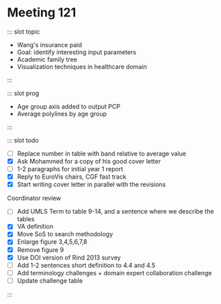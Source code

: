 # Meeting 121

<Meeting index="121" members="Bob, Elif, Mohammed, Wang" date="29 Mar 2021 11:00" nextDate="5 Apr 2021 11:00">

::: slot topic

- Wang's insurance paid
- Goal: identify interesting input parameters
- Academic family tree
- Visualization techniques in healthcare domain

:::

::: slot prog

- Age group axis added to output PCP
- Average polylines by age group

:::

::: slot todo

- [ ] Replace number in table with band relative to average value
- [x] Ask Mohammed for a copy of his good cover letter
- [ ] 1-2 paragraphs for initial year 1 report
- [x] Reply to EuroVis chairs, CGF fast track
- [x] Start writing cover letter in parallel with the revisions

Coordinator review
- [ ] Add UMLS Term to table 9-14, and a sentence where we describe the tables
- [x] VA definition
- [x] Move SoS to search methodology
- [x] Enlarge figure 3,4,5,6,7,8
- [x] Remove figure 9
- [x] Use DOI version of Rind 2013 survey
- [ ] Add 1-2 sentences short definition to 4.4 and 4.5
- [ ] Add terminology challenges + domain expert collaboration challenge
- [ ] Update challenge table

:::

</Meeting>
